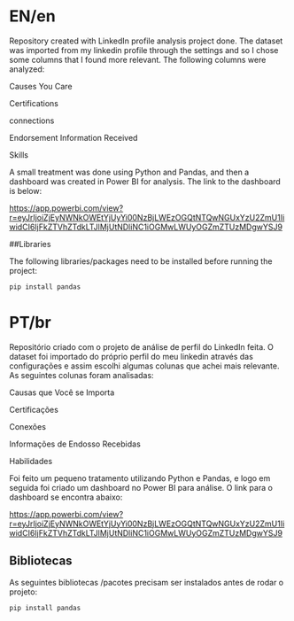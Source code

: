 # EN/en

Repository created with LinkedIn profile analysis project done.
The dataset was imported from my linkedin profile through the settings and so I chose some columns that I found more relevant.
The following columns were analyzed:

Causes You Care

Certifications

connections

Endorsement Information Received

Skills

A small treatment was done using Python and Pandas, and then a dashboard was created in Power BI for analysis.
The link to the dashboard is below:

https://app.powerbi.com/view?r=eyJrIjoiZjEyNWNkOWEtYjUyYi00NzBjLWEzOGQtNTQwNGUxYzU2ZmU1IiwidCI6IjFkZTVhZTdkLTJlMjUtNDliNC1iOGMwLWUyOGZmZTUzMDgwYSJ9


##Libraries

The following libraries/packages need to be installed before running the project:

```bash
pip install pandas
```


# PT/br

Repositório criado com o projeto de análise de perfil do LinkedIn feita.
O dataset foi importado do próprio perfil do meu linkedin através das configurações e assim escolhi algumas colunas que achei mais relevante.
As seguintes colunas foram analisadas:

Causas que Você se Importa

Certificações

Conexões

Informações de Endosso Recebidas

Habilidades

Foi feito um pequeno tratamento utilizando Python e Pandas, e logo em seguida foi criado um dashboard no Power BI para análise.
O link para o dashboard se encontra abaixo:

https://app.powerbi.com/view?r=eyJrIjoiZjEyNWNkOWEtYjUyYi00NzBjLWEzOGQtNTQwNGUxYzU2ZmU1IiwidCI6IjFkZTVhZTdkLTJlMjUtNDliNC1iOGMwLWUyOGZmZTUzMDgwYSJ9


## Bibliotecas

As seguintes bibliotecas /pacotes precisam ser instalados antes de rodar o projeto:

```bash
pip install pandas
```

